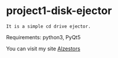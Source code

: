 # project1-disk-ejector

    It is a simple cd drive ejector.

Requirements:
  python3,
  PyQt5
  
You can visit my site [Alzestors](https://hossainelsafayet.site123.me)
